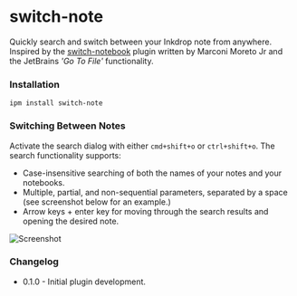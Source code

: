 # switch-note

Quickly search and switch between your Inkdrop note from anywhere. Inspired by the [switch-notebook](https://github.com/marconi/switch-notebook) plugin written by Marconi Moreto Jr and the JetBrains *'Go To File'* functionality.

### Installation

```
ipm install switch-note
```

### Switching Between Notes

Activate the search dialog with either `cmd+shift+o` or `ctrl+shift+o`. The search functionality supports:
 - Case-insensitive searching of both the names of your notes and your notebooks.
 - Multiple, partial, and non-sequential parameters, separated by a space (see screenshot below for an example.)
 - Arrow keys + enter key for moving through the search results and opening the desired note.

![Screenshot](https://i.imgur.com/dR48XX3.png)

### Changelog

- 0.1.0 - Initial plugin development.

